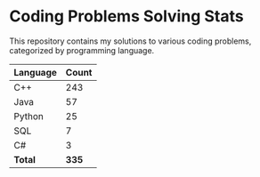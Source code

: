 # Coding Problems Solving Stats

This repository contains my solutions to various coding problems, categorized by programming language.

| Language | Count |
|----------|-------|
| C++ | 243 |
| Java | 57 |
| Python | 25 |
| SQL | 7 |
| C# | 3 |
| **Total** | **335** |
